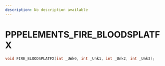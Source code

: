```yaml
---
description: No description available 
---
```


# PPPELEMENTS\_FIRE_BLOODSPLATFX

```cpp
void FIRE_BLOODSPLATFX(int _Unk0, int _Unk1, int _Unk2, int _Unk3);
```